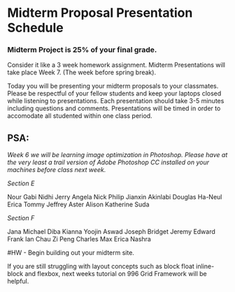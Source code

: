 # Midterm Proposal Presentation Schedule

### Midterm Project is 25% of your final grade.

Consider it like a 3 week homework assignment. Midterm Presentations will take place Week 7. (The week before spring break).

Today you will be presenting your midterm proposals to your classmates. Please be respectful of your fellow students and keep your laptops closed while listening to presentations. Each presentation should take 3-5 minutes including questions and comments. Presentations will be timed in order to accomodate all studented within one class period.

## PSA:

_Week 6 we will be learning image optimization in Photoshop. Please have at the very least a trail version of Adobe Photoshop CC installed on your machines before class next week._

_Section E_

Nour
Gabi
Nidhi
Jerry
Angela
Nick
Philip
Jianxin
Akinlabi
Douglas
Ha-Neul
Erica
Tommy
Jeffrey
Aster
Alison
Katherine
Suda

_Section F_

Jana
Michael
Diba
Kianna
Yoojin
Aswad
Joseph
Bridget
Jeremy
Edward
Frank
Ian
Chau
Zi Peng
Charles
Max
Erica
Nashra

#HW - Begin building out your midterm site.

If you are still struggling with layout concepts such as block float inline-block and flexbox, next weeks tutorial on 996 Grid Framework will be helpful.
